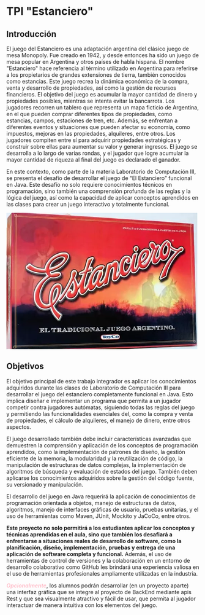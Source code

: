 # TPI "Estanciero"

## Introducción

El juego del Estanciero es una adaptación argentina del clásico juego de mesa Monopoly. Fue creado en 1942, y desde 
entonces ha sido un juego de mesa popular en Argentina y otros países de habla hispana. El nombre "Estanciero" hace 
referencia al término utilizado en Argentina para referirse a los propietarios de grandes extensiones de tierra, también 
conocidos como estancias. Este juego recrea la dinámica económica de la compra, venta y desarrollo de propiedades, así 
como la gestión de recursos financieros. El objetivo del juego es acumular la mayor cantidad de dinero y propiedades 
posibles, mientras se intenta evitar la bancarrota. Los jugadores recorren un tablero que representa un mapa ficticio de 
Argentina, en el que pueden comprar diferentes tipos de propiedades, como estancias, campos, estaciones de tren, 
etc. Además, se enfrentan a diferentes eventos y situaciones que pueden afectar su economía, como impuestos, 
mejoras en las propiedades, alquileres, entre otros. Los jugadores compiten entre sí para adquirir propiedades 
estratégicas y construir sobre ellas para aumentar su valor y generar ingresos. El juego se desarrolla a lo largo de 
varias rondas, y el jugador que logre acumular la mayor cantidad de riqueza al final del juego es declarado el ganador.

En este contexto, como parte de la materia Laboratorio de Computación III, se presenta el desafío de desarrollar el 
juego de “El Estanciero” funcional en Java. Este desafío no solo requiere conocimientos técnicos en programación, sino 
también una comprensión profunda de las reglas y la lógica del juego, así como la capacidad de aplicar conceptos 
aprendidos en las clases para crear un juego interactivo y totalmente funcional.

![img.png](./docs/_images/img.png)

## Objetivos

El objetivo principal de este trabajo integrador es aplicar los conocimientos adquiridos durante las clases de 
Laboratorio de Computación III para desarrollar el juego del estanciero completamente funcional en Java. Esto implica 
diseñar e implementar un programa que permita a un jugador competir contra jugadores autómatas, siguiendo todas las 
reglas del juego y permitiendo las funcionalidades esenciales del, como la compra y venta de propiedades, el cálculo de 
alquileres, el manejo de dinero, entre otros aspectos.

El juego desarrollado también debe incluir características avanzadas que demuestren la comprensión y aplicación de los 
conceptos de programación aprendidos, como la implementación de patrones de diseño, la gestión eficiente de la memoria, 
la modularidad y la reutilización de código, la manipulación de estructuras de datos complejas, la implementación de 
algoritmos de búsqueda y evaluación de estados del juego. También deben aplicarse los conocimientos adquiridos sobre la 
gestión del código fuente, su versionado y manipulación.

El desarrollo del juego en Java requerirá la aplicación de conocimientos de programación orientada a objetos, manejo de 
estructuras de datos, algoritmos, manejo de interfaces gráficas de usuario, pruebas unitarias, y el uso de herramientas 
como Maven, JUnit, Mockito y JaCoCo, entre otros.

**Este proyecto no solo permitirá a los estudiantes aplicar los conceptos y técnicas aprendidas en el aula, sino que 
también los desafiará a enfrentarse a situaciones reales de desarrollo de software, como la planificación, diseño, 
implementación, pruebas y entrega de una aplicación de software completa y funcional.** Además, el uso de herramientas de 
control de versiones y la colaboración en un entorno de desarrollo colaborativo como GitHub les brindará una experiencia 
valiosa en el uso de herramientas profesionales ampliamente utilizadas en la industria.

**_<span style="color:pink">Opcionalmente</span>_**, los alumnos podrán desarrollar (en un proyecto aparte) una interfaz 
gráfica que se integre al proyecto de BackEnd mediante apis Rest y que sea visualmente atractivo y fácil de usar, que 
permita al jugador interactuar de manera intuitiva con los elementos del juego.
